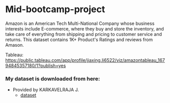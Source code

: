 # Mid-bootcamp-project
Amazon is an American Tech Multi-National Company whose business interests include E-commerce, where they buy and store the inventory, and take care of everything from shipping and pricing to customer service and returns.
This dataset contains 1K+ Product's Ratings and reviews from Amason.






Tableau:
https://public.tableau.com/app/profile/jiaxing.li6522/viz/amazontableau_16794845357180/1?publish=yes


### My dataset is downloaded from here:
* Provided by KARKAVELRAJA J.
  * [dataset](https://www.kaggle.com/datasets/karkavelrajaj/amazon-sales-dataset)

	
